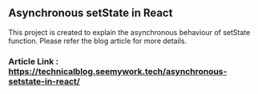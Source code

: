 ## Asynchronous setState in React

This project is created to explain the asynchronous behaviour of setState function. Please refer the blog article for more details.
### Article Link : https://technicalblog.seemywork.tech/asynchronous-setstate-in-react/
